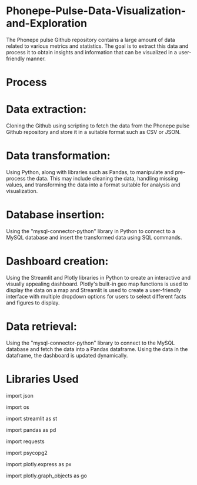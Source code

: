 # Phonepe-Pulse-Data-Visualization-and-Exploration
The Phonepe pulse Github repository contains a large amount of data related to various metrics and statistics. 
The goal is to extract this data and process it to obtain insights and information that can be visualized in a user-friendly manner.
# Process
# Data extraction: 
Cloning the Github using scripting to fetch the data from the Phonepe pulse Github repository and store it in a suitable format such as CSV or JSON.
# Data transformation: 
Using Python, along with libraries such as Pandas, to manipulate and pre-process the data. This may include cleaning the data, handling missing values, and transforming the data into a format suitable for analysis and visualization.
# Database insertion: 
Using the "mysql-connector-python" library in Python to connect to a MySQL database and insert the transformed data using SQL commands.
# Dashboard creation: 
Using the Streamlit and Plotly libraries in Python to create an interactive and visually appealing dashboard. Plotly's built-in geo map functions is used to display the data on a map and Streamlit is used to create a user-friendly interface with multiple dropdown options for users to select different facts and figures to display.
# Data retrieval: 
Using the "mysql-connector-python" library to connect to the MySQL database and fetch the data into a Pandas dataframe. Using the data in the dataframe, the dashboard is updated dynamically.
# Libraries Used
import json

import os

import streamlit as st

import pandas as pd

import requests

import psycopg2

import plotly.express as px

import plotly.graph_objects as go
